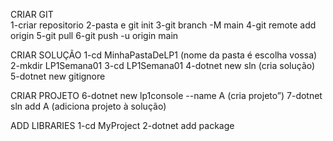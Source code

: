 CRIAR GIT
<br>1-criar repositorio
2-pasta e git init
3-git branch -M main
4-git remote add origin 
5-git pull
6-git push -u origin main

CRIAR SOLUÇÃO
1-cd MinhaPastaDeLP1 (nome da pasta é escolha vossa)
2-mkdir LP1Semana01
3-cd LP1Semana01
4-dotnet new sln (cria solução)
5-dotnet new gitignore

CRIAR PROJETO
6-dotnet new lp1console --name A
(cria projeto”)
7-dotnet sln add A 
(adiciona projeto à solução)

ADD LIBRARIES
1-cd MyProject
2-dotnet add package <biblioteca>
